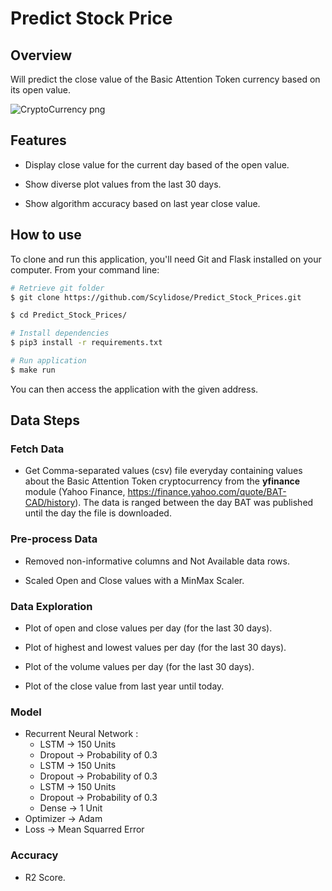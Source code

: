 # Predict Stock Price

## Overview 

Will predict the close value of the Basic Attention Token currency based on its open value.

![CryptoCurrency png](https://github.com/Scylidose/Predict_Stock_Prices/img/crypto_bat-img.png)  

## Features

- Display close value for the current day based of the open value.  

- Show diverse plot values from the last 30 days.  

- Show algorithm accuracy based on last year close value.  


## How to use

To clone and run this application, you'll need Git and Flask installed on your computer. From your command line:

```bash
# Retrieve git folder
$ git clone https://github.com/Scylidose/Predict_Stock_Prices.git

$ cd Predict_Stock_Prices/

# Install dependencies 
$ pip3 install -r requirements.txt

# Run application
$ make run
```

You can then access the application with the given address.  

## Data Steps

### Fetch Data

- Get Comma-separated values (csv) file everyday containing values about the Basic Attention Token cryptocurrency from the **yfinance** module (Yahoo Finance, https://finance.yahoo.com/quote/BAT-CAD/history). The data is ranged between the day BAT was published until the day the file is downloaded.  

### Pre-process Data

- Removed non-informative columns and Not Available data rows.  

- Scaled Open and Close values with a MinMax Scaler.  


### Data Exploration

- Plot of open and close values per day (for the last 30 days).  

- Plot of highest and lowest values per day (for the last 30 days).  

- Plot of the volume values per day (for the last 30 days).  

- Plot of the close value from last year until today.   

### Model

- Recurrent Neural Network :  
    - LSTM -> 150 Units  
    - Dropout -> Probability of 0.3  
    - LSTM -> 150 Units  
    - Dropout -> Probability of 0.3  
    - LSTM -> 150 Units  
    - Dropout -> Probability of 0.3  
    - Dense -> 1 Unit  
- Optimizer -> Adam  
- Loss -> Mean Squarred Error

### Accuracy

- R2 Score.  


